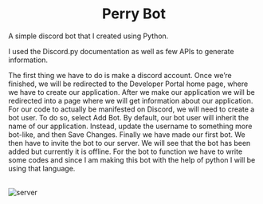 
<h1 align="center"> Perry Bot </h1>

A simple discord bot that I created using Python.

I used the Discord.py documentation as well as few APIs to generate information.

The first thing we have to do is make a discord account. Once we’re finished, we will be redirected to the Developer Portal home page, where we have to create our application. After we make our application we will be redirected into a page where we will get information about our application.
For our code to actually be manifested on Discord, we will need to create a bot user. To do so, select Add Bot. By default, our bot user will inherit the name of our application. Instead, update the username to something more bot-like, and then Save Changes. Finally we have made our first bot. We then have to invite the bot to our server. We will see that the bot has been added but currently it is offline. For the bot to function we have to write some codes and since I am making this bot with the help of python I will be using that language.
<br>
<br>

![server](https://user-images.githubusercontent.com/56999749/123509042-ea54e900-d690-11eb-8cf8-6e7c0f783d02.JPG)
